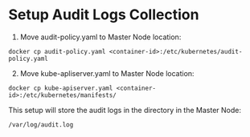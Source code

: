 # Setup Audit Logs Collection

1. Move audit-policy.yaml to Master Node location:

```
docker cp audit-policy.yaml <container-id>:/etc/kubernetes/audit-policy.yaml
```

2. Move kube-apliserver.yaml to Master Node location:

```
docker cp kube-apiserver.yaml <container-id>:/etc/kubernetes/manifests/
```


This setup will store the audit logs in the directory in the Master Node:

```
/var/log/audit.log
```
